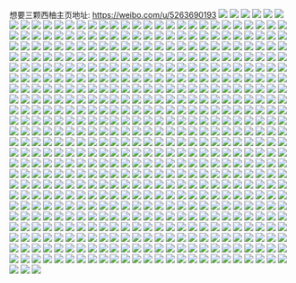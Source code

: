 想要三颗西柚主页地址: https://weibo.com/u/5263690193 
![](https://wx4.sinaimg.cn/mw2000/005KdUgVly1h8uh44shp3j30go0fbaby.jpg) 
![](https://wx4.sinaimg.cn/mw2000/005KdUgVly1h8ndmmn59wj32c0340x6p.jpg) 
![](https://wx4.sinaimg.cn/mw2000/005KdUgVly1h8ndmkke4tj32c0340x6q.jpg) 
![](https://wx4.sinaimg.cn/mw2000/005KdUgVly1h8ndmo0rfdj31sc2dskjl.jpg) 
![](https://wx4.sinaimg.cn/mw2000/005KdUgVly1h8gia3j7r6j32c02c0b29.jpg) 
![](https://wx4.sinaimg.cn/mw2000/005KdUgVly1h8gia2nsghj33402c01kz.jpg) 
![](https://wx4.sinaimg.cn/mw2000/005KdUgVly1h8gia4dwc5j32c0340u0x.jpg) 
![](https://wx4.sinaimg.cn/mw2000/005KdUgVly1h8gia54ua4j30pd0u8qcd.jpg) 
![](https://wx4.sinaimg.cn/mw2000/005KdUgVly1h8gia6ilscj33402c0hdt.jpg) 
![](https://wx4.sinaimg.cn/mw2000/005KdUgVly1h8gia6wkzrj31hc0u0ts9.jpg) 
![](https://wx4.sinaimg.cn/mw2000/005KdUgVly1h8gia7hrooj30vi0s0gsx.jpg) 
![](https://wx4.sinaimg.cn/mw2000/005KdUgVly1h8bx1ggl3aj30n01ds4qp.jpg) 
![](https://wx4.sinaimg.cn/mw2000/005KdUgVly1h8arifqundj32c02c0hdt.jpg) 
![](https://wx4.sinaimg.cn/mw2000/005KdUgVly1h8arigpp9qj33402c0npe.jpg) 
![](https://wx4.sinaimg.cn/mw2000/005KdUgVly1h8arihrr9hj33402c0hdu.jpg) 
![](https://wx4.sinaimg.cn/mw2000/005KdUgVly1h8arik3t5rj30u01hcn72.jpg) 
![](https://wx4.sinaimg.cn/mw2000/005KdUgVly1h8arim9f0oj30tr1gwaic.jpg) 
![](https://wx4.sinaimg.cn/mw2000/005KdUgVly1h8arinfrzuj32c0340b2a.jpg) 
![](https://wx4.sinaimg.cn/mw2000/005KdUgVly1h8arioh1z3j30zk0zknel.jpg) 
![](https://wx4.sinaimg.cn/mw2000/005KdUgVly1h8arif5iqrj30zk0k0akn.jpg) 
![](https://wx4.sinaimg.cn/mw2000/005KdUgVly1h8ariot0dgj30zk0k0dq7.jpg) 
![](https://wx4.sinaimg.cn/mw2000/005KdUgVly1h8armtjymfj308e0d4dh3.jpg) 
![](https://wx4.sinaimg.cn/mw2000/005KdUgVly1h8a4s5bgjcj33402c0u0y.jpg) 
![](https://wx4.sinaimg.cn/mw2000/005KdUgVly1h8a4s5xe9vj30s61e213e.jpg) 
![](https://wx4.sinaimg.cn/mw2000/005KdUgVly1h85nr27vawj33402c0e81.jpg) 
![](https://wx4.sinaimg.cn/mw2000/005KdUgVly1h7wvw6bev6j30hs0a9q3k.jpg) 
![](https://wx4.sinaimg.cn/mw2000/005KdUgVly1h7wcqahgjsj30u00khadh.jpg) 
![](https://wx4.sinaimg.cn/mw2000/005KdUgVly1h7uovmdatsj31400u0wlg.jpg) 
![](https://wx4.sinaimg.cn/mw2000/005KdUgVly1h7uovmnm7qj31400u0n5m.jpg) 
![](https://wx4.sinaimg.cn/mw2000/005KdUgVly1h7nfsibxowj30n00cw421.jpg) 
![](https://wx4.sinaimg.cn/mw2000/005KdUgVly1h7hit4vvtnj32c02c07wi.jpg) 
![](https://wx4.sinaimg.cn/mw2000/005KdUgVly1h7hhrph6s0j30n00qp0uy.jpg) 
![](https://wx4.sinaimg.cn/mw2000/005KdUgVly1h7hit38b5wj30zo1bk4lf.jpg) 
![](https://wx4.sinaimg.cn/mw2000/005KdUgVly1h7hit6muutj30k00zkn26.jpg) 
![](https://wx4.sinaimg.cn/mw2000/005KdUgVly1h7hit7a1ktj30k00zkdk8.jpg) 
![](https://wx4.sinaimg.cn/mw2000/005KdUgVly1h7hit8r7yvj32c02c0qv6.jpg) 
![](https://wx4.sinaimg.cn/mw2000/005KdUgVly1h7hita0zfuj32c02c0u0x.jpg) 
![](https://wx4.sinaimg.cn/mw2000/005KdUgVly1h7hitc1kqrj31r02c0qv5.jpg) 
![](https://wx4.sinaimg.cn/mw2000/005KdUgVly1h7hiti0yhhj327u2c0npe.jpg) 
![](https://wx4.sinaimg.cn/mw2000/005KdUgVly1h7hitjd4ndj32c02c0x6p.jpg) 
![](https://wx4.sinaimg.cn/mw2000/005KdUgVly1h7hitkddkdj30zo1bke4c.jpg) 
![](https://wx4.sinaimg.cn/mw2000/005KdUgVly1h7hitkx7cjj30k00zkaep.jpg) 
![](https://wx4.sinaimg.cn/mw2000/005KdUgVly1h7gp9ujzgkj30n01ds7wh.jpg) 
![](https://wx4.sinaimg.cn/mw2000/005KdUgVly1h7breid4f3j30n00mfq6f.jpg) 
![](https://wx4.sinaimg.cn/mw2000/005KdUgVly1h7alu6mok3j32c02c04qq.jpg) 
![](https://wx4.sinaimg.cn/mw2000/005KdUgVly1h7alu81131j32c02c0kjm.jpg) 
![](https://wx4.sinaimg.cn/mw2000/005KdUgVly1h7alu8mv0wj30sl1ev7dj.jpg) 
![](https://wx4.sinaimg.cn/mw2000/005KdUgVly1h797s5w7lmj30u00rgjwo.jpg) 
![](https://wx4.sinaimg.cn/mw2000/005KdUgVly1h78e0c0k0ej31sc2dsqv6.jpg) 
![](https://wx4.sinaimg.cn/mw2000/005KdUgVly1h78e0e750ej32c02c0b2b.jpg) 
![](https://wx4.sinaimg.cn/mw2000/005KdUgVly1h78e0gihsaj31sc2dsk8i.jpg) 
![](https://wx4.sinaimg.cn/mw2000/005KdUgVly1h78e08k0r4j32c02c07wj.jpg) 
![](https://wx4.sinaimg.cn/mw2000/005KdUgVly1h78e0h5pcbj32bv2bvb29.jpg) 
![](https://wx4.sinaimg.cn/mw2000/005KdUgVly1h78e0i8k6uj336c36cb2b.jpg) 
![](https://wx4.sinaimg.cn/mw2000/005KdUgVly1h78e0iunxjj30u01hcdil.jpg) 
![](https://wx4.sinaimg.cn/mw2000/005KdUgVly1h78e0joavbj32c0340npd.jpg) 
![](https://wx4.sinaimg.cn/mw2000/005KdUgVly1h78e0ko4w8j32c0340b29.jpg) 
![](https://wx4.sinaimg.cn/mw2000/005KdUgVly1h73jogwk0nj32c02c0x6p.jpg) 
![](https://wx4.sinaimg.cn/mw2000/005KdUgVly1h73jog9z4rj30u01hcgo4.jpg) 
![](https://wx4.sinaimg.cn/mw2000/005KdUgVly1h73johj6lyj32c02c0qb2.jpg) 
![](https://wx4.sinaimg.cn/mw2000/005KdUgVly1h73joi0t2bj31pz2c0e0d.jpg) 
![](https://wx4.sinaimg.cn/mw2000/005KdUgVly1h6xq8o8mrfj30u00u0q93.jpg) 
![](https://wx4.sinaimg.cn/mw2000/005KdUgVly1h6xq8pa5boj30u01403zg.jpg) 
![](https://wx4.sinaimg.cn/mw2000/005KdUgVly1h6xq8pxbd0j31400u0jtc.jpg) 
![](https://wx4.sinaimg.cn/mw2000/005KdUgVly1h6xq8oy5ftj30u01hcgtp.jpg) 
![](https://wx4.sinaimg.cn/mw2000/005KdUgVly1h6qovgsq15j30u0140jwd.jpg) 
![](https://wx4.sinaimg.cn/mw2000/005KdUgVly1h6qovhfb7oj31400u0n1y.jpg) 
![](https://wx4.sinaimg.cn/mw2000/005KdUgVly1h6qovhqnj9j30u00u0tde.jpg) 
![](https://wx4.sinaimg.cn/mw2000/005KdUgVly1h6gcjkwvcxj30u0140t9r.jpg) 
![](https://wx4.sinaimg.cn/mw2000/005KdUgVly1h6fp5m3whvj31400u0tdo.jpg) 
![](https://wx4.sinaimg.cn/mw2000/005KdUgVly1h6fp5lp2h6j31400u0gyu.jpg) 
![](https://wx4.sinaimg.cn/mw2000/005KdUgVly1h6fp5mvlq5j31hc0u04bt.jpg) 
![](https://wx4.sinaimg.cn/mw2000/005KdUgVly1h6fp5n7srpj31hc0u0ah2.jpg) 
![](https://wx4.sinaimg.cn/mw2000/005KdUgVly1h6fp5nq3xoj30u0140goo.jpg) 
![](https://wx4.sinaimg.cn/mw2000/005KdUgVly1h6e931zezcj30n01dse7z.jpg) 
![](https://wx4.sinaimg.cn/mw2000/005KdUgVly1h68u4fwa88j31sc1sc44a.jpg) 
![](https://wx4.sinaimg.cn/mw2000/005KdUgVly1h68u4hjxa1j31sc2dsk0b.jpg) 
![](https://wx4.sinaimg.cn/mw2000/005KdUgVly1h68u4djli2j31sc2ds4qq.jpg) 
![](https://wx4.sinaimg.cn/mw2000/005KdUgVly1h68u4idfljj32c03407wi.jpg) 
![](https://wx4.sinaimg.cn/mw2000/005KdUgVly1h646rjiyk4j32c02c0x6p.jpg) 
![](https://wx4.sinaimg.cn/mw2000/005KdUgVly1h62z6dmejyj31dc11011a.jpg) 
![](https://wx4.sinaimg.cn/mw2000/005KdUgVly1h62z6d2x9hj32c03404qq.jpg) 
![](https://wx4.sinaimg.cn/mw2000/005KdUgVly1h60krf2ocij30u01hc76w.jpg) 
![](https://wx4.sinaimg.cn/mw2000/005KdUgVly1h60krglsu4j30n01dsnit.jpg) 
![](https://wx4.sinaimg.cn/mw2000/005KdUgVly1h5zgvqrx45j32c0340x6r.jpg) 
![](https://wx4.sinaimg.cn/mw2000/005KdUgVly1h5y1hjooqkj30u00u00w3.jpg) 
![](https://wx4.sinaimg.cn/mw2000/005KdUgVly1h5wrxjep0qj30n018otkf.jpg) 
![](https://wx4.sinaimg.cn/mw2000/005KdUgVly1h5vkfjevxzj30n01dsh4q.jpg) 
![](https://wx4.sinaimg.cn/mw2000/005KdUgVly1h5thncmfzej30n01dswkj.jpg) 
![](https://wx4.sinaimg.cn/mw2000/005KdUgVly1h5thnenyk2j30n01dswks.jpg) 
![](https://wx4.sinaimg.cn/mw2000/005KdUgVly1h5oimko7t2j30u01uo44n.jpg) 
![](https://wx4.sinaimg.cn/mw2000/005KdUgVly1h5nm7i5xsyj30u01d8427.jpg) 
![](https://wx4.sinaimg.cn/mw2000/005KdUgVly1h5iymybpp3j30n00z5qb7.jpg) 
![](https://wx4.sinaimg.cn/mw2000/005KdUgVly1h5iylwf2p8j30n01ds126.jpg) 
![](https://wx4.sinaimg.cn/mw2000/005KdUgVly1h5gnes670cj30u00u044f.jpg) 
![](https://wx4.sinaimg.cn/mw2000/005KdUgVly1h5gnerfi4cj30u00u00xo.jpg) 
![](https://wx4.sinaimg.cn/mw2000/005KdUgVly1h5gnesh2bij30u014a7bh.jpg) 
![](https://wx4.sinaimg.cn/mw2000/005KdUgVly1h5gnesrombj30u0140aj1.jpg) 
![](https://wx4.sinaimg.cn/mw2000/005KdUgVly1h5gnet5lcdj30u00zg122.jpg) 
![](https://wx4.sinaimg.cn/mw2000/005KdUgVly1h5ft4q7rx7j30u00u0dja.jpg) 
![](https://wx4.sinaimg.cn/mw2000/005KdUgVly1h5ft4przetj30u0140tg7.jpg) 
![](https://wx4.sinaimg.cn/mw2000/005KdUgVly1h5er8o98dbj30n01dsat4.jpg) 
![](https://wx4.sinaimg.cn/mw2000/005KdUgVly1h57tdvngy3j30u0140wpg.jpg) 
![](https://wx4.sinaimg.cn/mw2000/005KdUgVly1h57tdy3un7j30u0140k2w.jpg) 
![](https://wx4.sinaimg.cn/mw2000/005KdUgVly1h4zq9gwg3rj30n00ixgoc.jpg) 
![](https://wx4.sinaimg.cn/mw2000/005KdUgVly1h4ro37byskj31sc2ds4qq.jpg) 
![](https://wx4.sinaimg.cn/mw2000/005KdUgVly1h4ro40u2j6j31sc2ds1ky.jpg) 
![](https://wx4.sinaimg.cn/mw2000/005KdUgVly1h3x1s3m5iyj32c02c0u0x.jpg) 
![](https://wx4.sinaimg.cn/mw2000/005KdUgVly1h3ki0g92gxj31sc2dsu0x.jpg) 
![](https://wx4.sinaimg.cn/mw2000/005KdUgVly1h3ki0hb9qnj32c02c0hd0.jpg) 
![](https://wx4.sinaimg.cn/mw2000/005KdUgVly1h3ki0izpw5j32c0340x6p.jpg) 
![](https://wx4.sinaimg.cn/mw2000/005KdUgVly1h3ki0l8wu2j33402c01kz.jpg) 
![](https://wx4.sinaimg.cn/mw2000/005KdUgVly1h3b41hswgvj31400u0gpv.jpg) 
![](https://wx4.sinaimg.cn/mw2000/005KdUgVly1h3b41i8yjvj31400u0q8r.jpg) 
![](https://wx4.sinaimg.cn/mw2000/005KdUgVly1h3b41irg2jj31400u0gs3.jpg) 
![](https://wx4.sinaimg.cn/mw2000/005KdUgVly1h36yrvu8x0j33402c0e85.jpg) 
![](https://wx4.sinaimg.cn/mw2000/005KdUgVly1h36ys0qqjoj32c0340qv7.jpg) 
![](https://wx4.sinaimg.cn/mw2000/005KdUgVly1h36yrr9h4nj33402c0hdx.jpg) 
![](https://wx4.sinaimg.cn/mw2000/005KdUgVly1h36ys4ddz2j33402c0b2d.jpg) 
![](https://wx4.sinaimg.cn/mw2000/005KdUgVly1h36ys708p4j31sc2dsqv5.jpg) 
![](https://wx4.sinaimg.cn/mw2000/005KdUgVly1h36ys96w4dj33402c04qr.jpg) 
![](https://wx4.sinaimg.cn/mw2000/005KdUgVly1h36yscn9lkj32c0340u10.jpg) 
![](https://wx4.sinaimg.cn/mw2000/005KdUgVly1h36ysdyy6cj31ci2oinml.jpg) 
![](https://wx4.sinaimg.cn/mw2000/005KdUgVly1h36yshezcvj33402c0qv8.jpg) 
![](https://wx4.sinaimg.cn/mw2000/005KdUgVly1h36ysis5g5j33402c0hdt.jpg) 
![](https://wx4.sinaimg.cn/mw2000/005KdUgVly1h36ysjfbnxj318w0u07au.jpg) 
![](https://wx4.sinaimg.cn/mw2000/005KdUgVly1h2yiow929lj31sc2dshdu.jpg) 
![](https://wx4.sinaimg.cn/mw2000/005KdUgVly1h2yiovbh76j3291291kjn.jpg) 
![](https://wx4.sinaimg.cn/mw2000/005KdUgVly1h2yioxpy5rj32c02c1hdv.jpg) 
![](https://wx4.sinaimg.cn/mw2000/005KdUgVly1h2yioze9l6j32c02al1l0.jpg) 
![](https://wx4.sinaimg.cn/mw2000/005KdUgVly1h2yip0g4jkj32c02c0b2b.jpg) 
![](https://wx4.sinaimg.cn/mw2000/005KdUgVly1h2yip1mv3xj32c02c0b2b.jpg) 
![](https://wx4.sinaimg.cn/mw2000/005KdUgVly1h2yip2mu6gj33402c04qr.jpg) 
![](https://wx4.sinaimg.cn/mw2000/005KdUgVly1h2yip3ad08j31sc2dsnpd.jpg) 
![](https://wx4.sinaimg.cn/mw2000/005KdUgVly1h2yip49ewxj33402c0hdu.jpg) 
![](https://wx4.sinaimg.cn/mw2000/005KdUgVly1h2lfshrdy3j30dw0dwmx7.jpg) 
![](https://wx4.sinaimg.cn/mw2000/005KdUgVly1h2dh24bhq5j30n01ds1g5.jpg) 
![](https://wx4.sinaimg.cn/mw2000/005KdUgVly1h2cdos6wcgj30u00u0wi0.jpg) 
![](https://wx4.sinaimg.cn/mw2000/005KdUgVly1h2443t709aj31sc2dsb2a.jpg) 
![](https://wx4.sinaimg.cn/mw2000/005KdUgVly1h244255sngj32c02c0npe.jpg) 
![](https://wx4.sinaimg.cn/mw2000/005KdUgVly1h24423fqouj32c02c04qq.jpg) 
![](https://wx4.sinaimg.cn/mw2000/005KdUgVly1h24428786gj32c02c0kjl.jpg) 
![](https://wx4.sinaimg.cn/mw2000/005KdUgVly1h18fauhtlgj31hc0u018b.jpg) 
![](https://wx4.sinaimg.cn/mw2000/005KdUgVly1h11hvz3u6mj34mo334qv9.jpg) 
![](https://wx4.sinaimg.cn/mw2000/005KdUgVly1h11hw11n3dj345c2rkkjn.jpg) 
![](https://wx4.sinaimg.cn/mw2000/005KdUgVly1h11hw3hkqkj34mo3344qt.jpg) 
![](https://wx4.sinaimg.cn/mw2000/005KdUgVly1h11hw4ayvzj334022o4qq.jpg) 
![](https://wx4.sinaimg.cn/mw2000/005KdUgVly1h11hw5quxoj34mo3341l0.jpg) 
![](https://wx4.sinaimg.cn/mw2000/005KdUgVly1h11i7hfc4fj334022nqv5.jpg) 
![](https://wx4.sinaimg.cn/mw2000/005KdUgVly1h0ywzfku64j30sg09cabr.jpg) 
![](https://wx4.sinaimg.cn/mw2000/005KdUgVly1h0sc3uxl1cj31sc1scu0x.jpg) 
![](https://wx4.sinaimg.cn/mw2000/005KdUgVly1h0sc3w760vj31sc2ds1kz.jpg) 
![](https://wx4.sinaimg.cn/mw2000/005KdUgVly1h0sc3ybtcrj30u01hch0r.jpg) 
![](https://wx4.sinaimg.cn/mw2000/005KdUgVly1h0sc3zehlfj30u01hc7ef.jpg) 
![](https://wx4.sinaimg.cn/mw2000/005KdUgVly1gzj6idbfjqj32c0340qv5.jpg) 
![](https://wx4.sinaimg.cn/mw2000/005KdUgVly1gzj6ibceesj32c03407wh.jpg) 
![](https://wx4.sinaimg.cn/mw2000/005KdUgVly1gzj6idxgm0j30lc0sgaht.jpg) 
![](https://wx4.sinaimg.cn/mw2000/005KdUgVly1gzj6ie3j5rj30sg0s3jxi.jpg) 
![](https://wx4.sinaimg.cn/mw2000/005KdUgVly1gzj6iep2uwj32c02c04qq.jpg) 
![](https://wx4.sinaimg.cn/mw2000/005KdUgVly1gzj6iffqpdj32c02c0b2a.jpg) 
![](https://wx4.sinaimg.cn/mw2000/005KdUgVly1gzj6ig3y9wj32c02c0x6p.jpg) 
![](https://wx4.sinaimg.cn/mw2000/005KdUgVly1gzj6ihfcr3j32c02c0kjm.jpg) 
![](https://wx4.sinaimg.cn/mw2000/005KdUgVly1gzj6ihvazrj30lc0sgqa5.jpg) 
![](https://wx4.sinaimg.cn/mw2000/005KdUgVly1gyisd4wjc9j33402c0npe.jpg) 
![](https://wx4.sinaimg.cn/mw2000/005KdUgVly1gy6e7uqs00j33402c0npf.jpg) 
![](https://wx4.sinaimg.cn/mw2000/005KdUgVly1gy6e7wiq1oj33402c0qv7.jpg) 
![](https://wx4.sinaimg.cn/mw2000/005KdUgVly1gy6e7ryvt2j33402c0qv7.jpg) 
![](https://wx4.sinaimg.cn/mw2000/005KdUgVly1gy4yfja6u8j32c0340b2b.jpg) 
![](https://wx4.sinaimg.cn/mw2000/005KdUgVly1gt9nr6axa6j31sc2dsqv5.jpg) 
![](https://wx4.sinaimg.cn/mw2000/005KdUgVly1gt9nr9cjqgj33402c0u0y.jpg) 
![](https://wx4.sinaimg.cn/mw2000/005KdUgVly1grnt63rrloj30u014013c.jpg) 
![](https://wx4.sinaimg.cn/mw2000/005KdUgVly1grnt64rwm5j30u0140tii.jpg) 
![](https://wx4.sinaimg.cn/mw2000/005KdUgVly1grnt65lk2vj30u0140dpk.jpg) 
![](https://wx4.sinaimg.cn/mw2000/005KdUgVly1grnt66hf29j30u014048r.jpg) 
![](https://wx4.sinaimg.cn/mw2000/005KdUgVly1grnt67cpedj30u0140k0p.jpg) 
![](https://wx4.sinaimg.cn/mw2000/005KdUgVly1grnt695zhdj30u0140ako.jpg) 
![](https://wx4.sinaimg.cn/mw2000/005KdUgVly1grnt6a3p1fj31400u0qdh.jpg) 
![](https://wx4.sinaimg.cn/mw2000/005KdUgVly1grnt6aysptj30u0140dpj.jpg) 
![](https://wx4.sinaimg.cn/mw2000/005KdUgVly1grnt6bts42j31400u047y.jpg) 
![](https://wx4.sinaimg.cn/mw2000/005KdUgVly1grjwsabqfwj30u00u079b.jpg) 
![](https://wx4.sinaimg.cn/mw2000/005KdUgVly1grjwsar2cuj30u00u0jwn.jpg) 
![](https://wx4.sinaimg.cn/mw2000/005KdUgVly1gqrjhberqzj30u0140dn9.jpg) 
![](https://wx4.sinaimg.cn/mw2000/005KdUgVly1gqrjhb32lnj30u0140thn.jpg) 
![](https://wx4.sinaimg.cn/mw2000/005KdUgVly1gqrjhc0n5kj30u01404bn.jpg) 
![](https://wx4.sinaimg.cn/mw2000/005KdUgVly1gqrjhcfiwsj30u00w5tm0.jpg) 
![](https://wx4.sinaimg.cn/mw2000/005KdUgVly1gqrjhcued0j31400u0444.jpg) 
![](https://wx4.sinaimg.cn/mw2000/005KdUgVly1gqrjhd79wkj31400u0wiy.jpg) 
![](https://wx4.sinaimg.cn/mw2000/005KdUgVly1gqibdkn5pvj30u014qwjk.jpg) 
![](https://wx4.sinaimg.cn/mw2000/005KdUgVly1gq7oq84wmej30jg0gv0u2.jpg) 
![](https://wx4.sinaimg.cn/mw2000/005KdUgVly1gp3gmngymaj31400u0drf.jpg) 
![](https://wx4.sinaimg.cn/mw2000/005KdUgVly1gnxrbm1h3ij30u00z5k24.jpg) 
![](https://wx4.sinaimg.cn/mw2000/005KdUgVly1gnxrbl8ullj30u0140n8q.jpg) 
![](https://wx4.sinaimg.cn/mw2000/005KdUgVly1gnxrbmsr3pj31400u0tlx.jpg) 
![](https://wx4.sinaimg.cn/mw2000/005KdUgVly1gnxrbw6gzaj30w50k84qp.jpg) 
![](https://wx4.sinaimg.cn/mw2000/005KdUgVly1gngfavl57mj30n01ds0z8.jpg) 
![](https://wx4.sinaimg.cn/mw2000/005KdUgVly1gmoso5wv9uj32c0340u0x.jpg) 
![](https://wx4.sinaimg.cn/mw2000/005KdUgVly1gmoso1vk41j33402c0u0x.jpg) 
![](https://wx4.sinaimg.cn/mw2000/005KdUgVly1gmoso8wyqvj33402c0u0x.jpg) 
![](https://wx4.sinaimg.cn/mw2000/005KdUgVly1gmosob2otqj33402c0kjl.jpg) 
![](https://wx4.sinaimg.cn/mw2000/005KdUgVly1gmac3j8hkzj30n007dt96.jpg) 
![](https://wx4.sinaimg.cn/mw2000/005KdUgVly1gm1mqr2q8gj31400u0do9.jpg) 
![](https://wx4.sinaimg.cn/mw2000/005KdUgVly1gm1mqsbxvuj31400u0wml.jpg) 
![](https://wx4.sinaimg.cn/mw2000/005KdUgVly1gm1mqtj2xzj30u0140qb8.jpg) 
![](https://wx4.sinaimg.cn/mw2000/005KdUgVly1gm1mquqdi1j30u012xn70.jpg) 
![](https://wx4.sinaimg.cn/mw2000/005KdUgVly1gm1mqvrh6ej30u014049i.jpg) 
![](https://wx4.sinaimg.cn/mw2000/005KdUgVly1gm1mqxi6jxj30u0140wt8.jpg) 
![](https://wx4.sinaimg.cn/mw2000/005KdUgVly1gm1mqygozhj31400u0wmt.jpg) 
![](https://wx4.sinaimg.cn/mw2000/005KdUgVly1gm1mqzp9g3j31400u0jz2.jpg) 
![](https://wx4.sinaimg.cn/mw2000/005KdUgVly1gm1mr0jn8xj31400u0wlq.jpg) 
![](https://wx4.sinaimg.cn/mw2000/005KdUgVly1glz6dprlq1j31480mnte9.jpg) 
![](https://wx4.sinaimg.cn/mw2000/005KdUgVly1glvn1nsmjjj30u0140n2v.jpg) 
![](https://wx4.sinaimg.cn/mw2000/005KdUgVly1glvn1ocn83j31400u0wku.jpg) 
![](https://wx4.sinaimg.cn/mw2000/005KdUgVly1gltf9r2a7dj30u0140tit.jpg) 
![](https://wx4.sinaimg.cn/mw2000/005KdUgVly1gltf9sl7qsj30u0140n7s.jpg) 
![](https://wx4.sinaimg.cn/mw2000/005KdUgVly1gltf9tkhiyj30u00uiq92.jpg) 
![](https://wx4.sinaimg.cn/mw2000/005KdUgVly1gltf9w8xnhj30n01ds1gp.jpg) 
![](https://wx4.sinaimg.cn/mw2000/005KdUgVly1glm62mf7m4j30u014048i.jpg) 
![](https://wx4.sinaimg.cn/mw2000/005KdUgVly1glm62nplacj31400u0tib.jpg) 
![](https://wx4.sinaimg.cn/mw2000/005KdUgVly1glm62oop2mj30u00u045r.jpg) 
![](https://wx4.sinaimg.cn/mw2000/005KdUgVly1glm62lcyk6j30u00u07j7.jpg) 
![](https://wx4.sinaimg.cn/mw2000/005KdUgVly1glm62pxna2j313y0u0wpj.jpg) 
![](https://wx4.sinaimg.cn/mw2000/005KdUgVly1glm62sbq6nj31hc0u04g5.jpg) 
![](https://wx4.sinaimg.cn/mw2000/005KdUgVly1glm62t5nymj30u00u0q8o.jpg) 
![](https://wx4.sinaimg.cn/mw2000/005KdUgVly1glm62udpuvj30u00u0wsf.jpg) 
![](https://wx4.sinaimg.cn/mw2000/005KdUgVly1glm62v7wgjj30u014044x.jpg) 
![](https://wx4.sinaimg.cn/mw2000/005KdUgVly1gleyjy4jy7j30u0140wq9.jpg) 
![](https://wx4.sinaimg.cn/mw2000/005KdUgVly1gleyjyrnqdj30u013ygtt.jpg) 
![](https://wx4.sinaimg.cn/mw2000/005KdUgVly1gleyjzc96lj30u017hqdt.jpg) 
![](https://wx4.sinaimg.cn/mw2000/005KdUgVly1gleyjzt6tpj313y0u0jzy.jpg) 
![](https://wx4.sinaimg.cn/mw2000/005KdUgVly1gleyk0bptsj313y0u0n4o.jpg) 
![](https://wx4.sinaimg.cn/mw2000/005KdUgVly1gleyjvspktj31400u0gt1.jpg) 
![](https://wx4.sinaimg.cn/mw2000/005KdUgVly1gleyk17cjjj31hc0u0ncs.jpg) 
![](https://wx4.sinaimg.cn/mw2000/005KdUgVly1gleyk1qfbaj30u0140agj.jpg) 
![](https://wx4.sinaimg.cn/mw2000/005KdUgVly1gleyk2biorj31400u0dqz.jpg) 
![](https://wx4.sinaimg.cn/mw2000/005KdUgVly1gkzd8c6k6sj31400u0dm2.jpg) 
![](https://wx4.sinaimg.cn/mw2000/005KdUgVly1gkzdahjcjxj31400u07gt.jpg) 
![](https://wx4.sinaimg.cn/mw2000/005KdUgVly1gkzd8e88o4j31400u0qff.jpg) 
![](https://wx4.sinaimg.cn/mw2000/005KdUgVly1gkzd8gnmyfj31400u0qdb.jpg) 
![](https://wx4.sinaimg.cn/mw2000/005KdUgVly1gkzd8jkvfuj31400u0ak7.jpg) 
![](https://wx4.sinaimg.cn/mw2000/005KdUgVly1gkzd8ofp73j31hc0u0h3j.jpg) 
![](https://wx4.sinaimg.cn/mw2000/005KdUgVly1gkzd8qxnhsj31400u0grz.jpg) 
![](https://wx4.sinaimg.cn/mw2000/005KdUgVly1gkzd8w78mrj31hc0u0h6z.jpg) 
![](https://wx4.sinaimg.cn/mw2000/005KdUgVly1gkzd8x8v6sj31400u0133.jpg) 
![](https://wx4.sinaimg.cn/mw2000/005KdUgVly1gks5ond2l9j30ew0aat9a.jpg) 
![](https://wx4.sinaimg.cn/mw2000/005KdUgVly1gks5oodw71j31400u0q9m.jpg) 
![](https://wx4.sinaimg.cn/mw2000/005KdUgVly1gks5opcm9aj31400u0agu.jpg) 
![](https://wx4.sinaimg.cn/mw2000/005KdUgVly1gks5oqvoqqj31400u07cf.jpg) 
![](https://wx4.sinaimg.cn/mw2000/005KdUgVly1gks5osb0kvj31400u00zo.jpg) 
![](https://wx4.sinaimg.cn/mw2000/005KdUgVly1gks5otyb1yj30u00u0jvj.jpg) 
![](https://wx4.sinaimg.cn/mw2000/005KdUgVly1gks5ovbx2mj30u00u0jz5.jpg) 
![](https://wx4.sinaimg.cn/mw2000/005KdUgVly1gks5owp832j30u00u0jyh.jpg) 
![](https://wx4.sinaimg.cn/mw2000/005KdUgVly1gks5pij94oj30u00u0tf6.jpg) 
![](https://wx4.sinaimg.cn/mw2000/005KdUgVly1gjz2dhkca8j30ku112e82.jpg) 
![](https://wx4.sinaimg.cn/mw2000/005KdUgVly1gjycp7wou4j30u013y7c2.jpg) 
![](https://wx4.sinaimg.cn/mw2000/005KdUgVly1gjw26xox1gj30u013yagk.jpg) 
![](https://wx4.sinaimg.cn/mw2000/005KdUgVly1gjw271w4dxj30u00u0q7n.jpg) 
![](https://wx4.sinaimg.cn/mw2000/005KdUgVly1gjtswb5oykj30u013fawu.jpg) 
![](https://wx4.sinaimg.cn/mw2000/005KdUgVly1gjtswd76srj31400u0wur.jpg) 
![](https://wx4.sinaimg.cn/mw2000/005KdUgVly1gjtswei1flj30u00u0jym.jpg) 
![](https://wx4.sinaimg.cn/mw2000/005KdUgVly1gjtswg1a7cj31400u0qdh.jpg) 
![](https://wx4.sinaimg.cn/mw2000/005KdUgVly1gjtswgtnryj31400u0dn5.jpg) 
![](https://wx4.sinaimg.cn/mw2000/005KdUgVly1gjtsw9bmtgj30u0140dny.jpg) 
![](https://wx4.sinaimg.cn/mw2000/005KdUgVly1gj2r901p43j31400u0grn.jpg) 
![](https://wx4.sinaimg.cn/mw2000/005KdUgVly1giyhq4faovj31400u0anh.jpg) 
![](https://wx4.sinaimg.cn/mw2000/005KdUgVly1giyhq3nbz6j31400u0wu6.jpg) 
![](https://wx4.sinaimg.cn/mw2000/005KdUgVly1giwrvj6z13j31400u0wq5.jpg) 
![](https://wx4.sinaimg.cn/mw2000/005KdUgVly1giwrvi4ju3j30u014079p.jpg) 
![](https://wx4.sinaimg.cn/mw2000/005KdUgVly1ggu4wows9nj30an0aot9e.jpg) 
![](https://wx4.sinaimg.cn/mw2000/005KdUgVly1ggokkffustj32yo1o0npd.jpg) 
![](https://wx4.sinaimg.cn/mw2000/005KdUgVly1ggokkpi1a7j32yo1o04qq.jpg) 
![](https://wx4.sinaimg.cn/mw2000/005KdUgVly1ggokkqdtzgj30u0140nez.jpg) 
![](https://wx4.sinaimg.cn/mw2000/005KdUgVly1ggokk31klbj32c02c04g6.jpg) 
![](https://wx4.sinaimg.cn/mw2000/005KdUgVly1ggokkshuxfj32c02c0x6q.jpg) 
![](https://wx4.sinaimg.cn/mw2000/005KdUgVly1ggokkt523sj31fe0sxn5i.jpg) 
![](https://wx4.sinaimg.cn/mw2000/005KdUgVly1ggan2ldtgpj30u00u07by.jpg) 
![](https://wx4.sinaimg.cn/mw2000/005KdUgVly1ggan2kuc53j30u00u0453.jpg) 
![](https://wx4.sinaimg.cn/mw2000/005KdUgVly1ggan2m7dbvj30u00u0q9j.jpg) 
![](https://wx4.sinaimg.cn/mw2000/005KdUgVly1ggan2mkyxyj30dw0dw3zk.jpg) 
![](https://wx4.sinaimg.cn/mw2000/005KdUgVly1gfqhmhhnllj32c02c0gsq.jpg) 
![](https://wx4.sinaimg.cn/mw2000/005KdUgVly1gfkpk9kafpj31400u0k2l.jpg) 
![](https://wx4.sinaimg.cn/mw2000/005KdUgVly1gfkpkayrg5j30u00u010b.jpg) 
![](https://wx4.sinaimg.cn/mw2000/005KdUgVly1gfkpkcl623j30u01hcthk.jpg) 
![](https://wx4.sinaimg.cn/mw2000/005KdUgVly1gfimcv9xuhj32c02cc4qq.jpg) 
![](https://wx4.sinaimg.cn/mw2000/005KdUgVly1gfimcg7sjwj32c02c0kjm.jpg) 
![](https://wx4.sinaimg.cn/mw2000/005KdUgVly1gfimciu3l8j32c02c0hdu.jpg) 
![](https://wx4.sinaimg.cn/mw2000/005KdUgVly1gfimcmt31mj32c02c0hdu.jpg) 
![](https://wx4.sinaimg.cn/mw2000/005KdUgVly1gfimcq9xhnj32c02c0b2a.jpg) 
![](https://wx4.sinaimg.cn/mw2000/005KdUgVly1gfimctgjitj32c02c0u0x.jpg) 
![](https://wx4.sinaimg.cn/mw2000/005KdUgVly1gfdmbdx9h9j33402c0qv5.jpg) 
![](https://wx4.sinaimg.cn/mw2000/005KdUgVly1gfdmbch9a9j30go0go40u.jpg) 
![](https://wx4.sinaimg.cn/mw2000/005KdUgVly1gf4puywdzej32c02c0e81.jpg) 
![](https://wx4.sinaimg.cn/mw2000/005KdUgVly1gf4pv0e257j32c02c0qrs.jpg) 
![](https://wx4.sinaimg.cn/mw2000/005KdUgVly1gf4pv1ll3sj327u1o07wh.jpg) 
![](https://wx4.sinaimg.cn/mw2000/005KdUgVly1gf4puxsb3oj327u1o0nhi.jpg) 
![](https://wx4.sinaimg.cn/mw2000/005KdUgVly1gevau9ta2fj33402c0nd5.jpg) 
![](https://wx4.sinaimg.cn/mw2000/005KdUgVly1gevaub047gj31400u0gvf.jpg) 
![](https://wx4.sinaimg.cn/mw2000/005KdUgVly1gevaubn53sj32c02c04cq.jpg) 
![](https://wx4.sinaimg.cn/mw2000/005KdUgVly1gehcnc0thcj30u0140aix.jpg) 
![](https://wx4.sinaimg.cn/mw2000/005KdUgVly1ge581ih989j32c02c01i1.jpg) 
![](https://wx4.sinaimg.cn/mw2000/005KdUgVly1ge581k26fjj33402c01ky.jpg) 
![](https://wx4.sinaimg.cn/mw2000/005KdUgVly1ge581nexcij31uk2lc4qq.jpg) 
![](https://wx4.sinaimg.cn/mw2000/005KdUgVly1ge581pbxs2j32c02c0as9.jpg) 
![](https://wx4.sinaimg.cn/mw2000/005KdUgVly1ge581ghggej32c02c0e81.jpg) 
![](https://wx4.sinaimg.cn/mw2000/005KdUgVly1ge581r6db7j32c02c0nmn.jpg) 
![](https://wx4.sinaimg.cn/mw2000/005KdUgVly1ge08mpus8kj33402c0npd.jpg) 
![](https://wx4.sinaimg.cn/mw2000/005KdUgVly1gdpm8gyo34j32c02c07wh.jpg) 
![](https://wx4.sinaimg.cn/mw2000/005KdUgVly1gdpm8en62jj32c02c0b29.jpg) 
![](https://wx4.sinaimg.cn/mw2000/005KdUgVly1gdpm8j6ul9j32c02c04mr.jpg) 
![](https://wx4.sinaimg.cn/mw2000/005KdUgVly1gdpm8kxwhrj32c02c0has.jpg) 
![](https://wx4.sinaimg.cn/mw2000/005KdUgVly1gdpm8m4z8mj33402c0drg.jpg) 
![](https://wx4.sinaimg.cn/mw2000/005KdUgVly1gdpm8n7gu1j32c02c0n8i.jpg) 
![](https://wx4.sinaimg.cn/mw2000/005KdUgVly1gdpm8oywq9j32c02c07wh.jpg) 
![](https://wx4.sinaimg.cn/mw2000/005KdUgVly1gdpm8risqgj32c02c0e81.jpg) 
![](https://wx4.sinaimg.cn/mw2000/005KdUgVly1gdpm8t281hj32c02c0qsl.jpg) 
![](https://wx4.sinaimg.cn/mw2000/005KdUgVly1gdl8ihv7qsj30ku11276z.jpg) 
![](https://wx4.sinaimg.cn/mw2000/005KdUgVly1gd8k2d3jvmj32c0278hdt.jpg) 
![](https://wx4.sinaimg.cn/mw2000/005KdUgVly1gd8k2dxz8dj32cc2c0qv5.jpg) 
![](https://wx4.sinaimg.cn/mw2000/005KdUgVly1gd8k2f1y21j32c02c01kx.jpg) 
![](https://wx4.sinaimg.cn/mw2000/005KdUgVly1gd8k2gilolj32c02c0tqv.jpg) 
![](https://wx4.sinaimg.cn/mw2000/005KdUgVly1gd8k2ir0axj32c02c0nhu.jpg) 
![](https://wx4.sinaimg.cn/mw2000/005KdUgVly1gd8k2bvlh5j32c02c0e1f.jpg) 
![](https://wx4.sinaimg.cn/mw2000/005KdUgVly1gd46zp7tfmj31400u0q8i.jpg) 
![](https://wx4.sinaimg.cn/mw2000/005KdUgVly1gd46zq4cj1j31400u07aw.jpg) 
![](https://wx4.sinaimg.cn/mw2000/005KdUgVly1gd46zr8f62j31400u0gqy.jpg) 
![](https://wx4.sinaimg.cn/mw2000/005KdUgVly1gcziqk0mqvj31jk22hkjm.jpg) 
![](https://wx4.sinaimg.cn/mw2000/005KdUgVly1gcvjtdcj16j31o01o07wh.jpg) 
![](https://wx4.sinaimg.cn/mw2000/005KdUgVly1gcvjtct95lj3054054glr.jpg) 
![](https://wx4.sinaimg.cn/mw2000/005KdUgVly1gcqu46a800j31o01o04n2.jpg) 
![](https://wx4.sinaimg.cn/mw2000/005KdUgVly1gci2r8k0azj31o01o0hbh.jpg) 
![](https://wx4.sinaimg.cn/mw2000/005KdUgVly1gci2r8x8xij31o01o0ki1.jpg) 
![](https://wx4.sinaimg.cn/mw2000/005KdUgVly1gci2r9hvxbj31o01o04qp.jpg) 
![](https://wx4.sinaimg.cn/mw2000/005KdUgVly1gci2r81pzwj31o01o01dz.jpg) 
![](https://wx4.sinaimg.cn/mw2000/005KdUgVly1gcgz3rz1tbj31v31hob29.jpg) 
![](https://wx4.sinaimg.cn/mw2000/005KdUgVly1gcgz3r7uagj31sg1sgb1n.jpg) 
![](https://wx4.sinaimg.cn/mw2000/005KdUgVly1gcgz4785vlj32c0340x6p.jpg) 
![](https://wx4.sinaimg.cn/mw2000/005KdUgVly1gce7s0h2v3j30ku112111.jpg) 
![](https://wx4.sinaimg.cn/mw2000/005KdUgVly1gc7stfad6hj31o01o0qlv.jpg) 
![](https://wx4.sinaimg.cn/mw2000/005KdUgVly1gc7stl5p3ej31o01o01kx.jpg) 
![](https://wx4.sinaimg.cn/mw2000/005KdUgVly1gc7stp23hjj31o01o0kgw.jpg) 
![](https://wx4.sinaimg.cn/mw2000/005KdUgVly1gc7stsaeszj30rs15oany.jpg) 
![](https://wx4.sinaimg.cn/mw2000/005KdUgVly1gc5dg37dgjj32c02c0npd.jpg) 
![](https://wx4.sinaimg.cn/mw2000/005KdUgVly1gc5dg5x6nmj32c02c0hdv.jpg) 
![](https://wx4.sinaimg.cn/mw2000/005KdUgVly1gc5dg9cb98j32c02c01kz.jpg) 
![](https://wx4.sinaimg.cn/mw2000/005KdUgVly1gc5dg1xdv3j311i0u0n8c.jpg) 
![](https://wx4.sinaimg.cn/mw2000/005KdUgVly1gc5dgb8wotj32c02c0hdt.jpg) 
![](https://wx4.sinaimg.cn/mw2000/005KdUgVly1gc5dgcag7qj32c0340e81.jpg) 
![](https://wx4.sinaimg.cn/mw2000/005KdUgVly1gc5dgdtjtyj32c03401kx.jpg) 
![](https://wx4.sinaimg.cn/mw2000/005KdUgVly1gc5dges4rhj32c02c07q8.jpg) 
![](https://wx4.sinaimg.cn/mw2000/005KdUgVly1gc5dggb4vaj32c02c0dyi.jpg) 
![](https://wx4.sinaimg.cn/mw2000/005KdUgVly1gbpaytkzehj32c02c0u0y.jpg) 
![](https://wx4.sinaimg.cn/mw2000/005KdUgVly1gbpayxhbezj32c02c0hdu.jpg) 
![](https://wx4.sinaimg.cn/mw2000/005KdUgVly1gbpaymryt9j32c02c0h5r.jpg) 
![](https://wx4.sinaimg.cn/mw2000/005KdUgVly1gbpayyr430j32c02c0aq0.jpg) 
![](https://wx4.sinaimg.cn/mw2000/005KdUgVly1gbpaz3guvaj32c02c0npd.jpg) 
![](https://wx4.sinaimg.cn/mw2000/005KdUgVly1gbpaz4lsp2j31o01o01kx.jpg) 
![](https://wx4.sinaimg.cn/mw2000/005KdUgVly1gbpaz5vazbj31o01o01cp.jpg) 
![](https://wx4.sinaimg.cn/mw2000/005KdUgVly1gbpaz74zcfj31o01o0qnc.jpg) 
![](https://wx4.sinaimg.cn/mw2000/005KdUgVly1gbpaz88cm3j32c02c07ej.jpg) 
![](https://wx4.sinaimg.cn/mw2000/005KdUgVly1gblvrvfyh1j30u00u0jvo.jpg) 
![](https://wx4.sinaimg.cn/mw2000/005KdUgVly1gbif4t1vuhj311k0l5779.jpg) 
![](https://wx4.sinaimg.cn/mw2000/005KdUgVly1gbif4u4rzcj30ki0pj0up.jpg) 
![](https://wx4.sinaimg.cn/mw2000/005KdUgVly1gbif4urzzij30jo0o2wgn.jpg) 
![](https://wx4.sinaimg.cn/mw2000/005KdUgVly1gbif4sjjiyj30yo0jiaf9.jpg) 
![](https://wx4.sinaimg.cn/mw2000/005KdUgVly1gb815chrtwj30nr0ox47x.jpg) 
![](https://wx4.sinaimg.cn/mw2000/005KdUgVly1gb815562u7j32yo1o0kjl.jpg) 
![](https://wx4.sinaimg.cn/mw2000/005KdUgVly1gb8156i9c5j33402c0hbs.jpg) 
![](https://wx4.sinaimg.cn/mw2000/005KdUgVly1gb8159rno3j32c02c01kl.jpg) 
![](https://wx4.sinaimg.cn/mw2000/005KdUgVly1gb815be48nj327u1o07wh.jpg) 
![](https://wx4.sinaimg.cn/mw2000/005KdUgVly1gb815bzpywj31o01o0qi6.jpg) 
![](https://wx4.sinaimg.cn/mw2000/005KdUgVly1gb5lrtuyp5j30u00u0wlj.jpg) 
![](https://wx4.sinaimg.cn/mw2000/005KdUgVly1gb5lrumr24j30u00u0juq.jpg) 
![](https://wx4.sinaimg.cn/mw2000/005KdUgVly1gb5lrs9zb1j30u00u0dsk.jpg) 
![](https://wx4.sinaimg.cn/mw2000/005KdUgVly1gb51lqk8y0j31o01o01kx.jpg) 
![](https://wx4.sinaimg.cn/mw2000/005KdUgVly1gb51lr421qj31sg1sgwn4.jpg) 
![](https://wx4.sinaimg.cn/mw2000/005KdUgVly1gb1y4t9e77j31o01o0wuo.jpg) 
![](https://wx4.sinaimg.cn/mw2000/005KdUgVly1gb1y4tpkakj31o01o0h1b.jpg) 
![](https://wx4.sinaimg.cn/mw2000/005KdUgVly1gayqeaen2uj30iz0hgjut.jpg) 
![](https://wx4.sinaimg.cn/mw2000/005KdUgVly1gawaqbh944j31o01o07wh.jpg) 
![](https://wx4.sinaimg.cn/mw2000/005KdUgVly1gawaqcdjdxj325h1m6npd.jpg) 
![](https://wx4.sinaimg.cn/mw2000/005KdUgVly1gawaqa98mzj327u1o04qp.jpg) 
![](https://wx4.sinaimg.cn/mw2000/005KdUgVly1gawaqde12fj327u1o0kjl.jpg) 
![](https://wx4.sinaimg.cn/mw2000/005KdUgVly1gawaqen1qxj32yo1o0b2a.jpg) 
![](https://wx4.sinaimg.cn/mw2000/005KdUgVly1gawaqobis7j31o01o04qp.jpg) 
![](https://wx4.sinaimg.cn/mw2000/005KdUgVly1gawaqpo6vcj32c02c04qg.jpg) 
![](https://wx4.sinaimg.cn/mw2000/005KdUgVly1gawaqrszmmj32c02c0e81.jpg) 
![](https://wx4.sinaimg.cn/mw2000/005KdUgVly1gawaqt6f6jj316d0nuq9z.jpg) 
![](https://wx4.sinaimg.cn/mw2000/005KdUgVly1garsjqzwa6j31o01o04bt.jpg) 
![](https://wx4.sinaimg.cn/mw2000/005KdUgVly1gaqdb8k161j30u00u0n30.jpg) 
![](https://wx4.sinaimg.cn/mw2000/005KdUgVly1gaqdb8zqvoj30u00u0tgr.jpg) 
![](https://wx4.sinaimg.cn/mw2000/005KdUgVly1gaqdbatk1aj30u00u07dd.jpg) 
![](https://wx4.sinaimg.cn/mw2000/005KdUgVly1gaqdbckj4nj30u00u07c9.jpg) 
![](https://wx4.sinaimg.cn/mw2000/005KdUgVly1gaqdbh8mm0j30u00yswo0.jpg) 
![](https://wx4.sinaimg.cn/mw2000/005KdUgVly1gaqdbiz87mj30u00u0ajw.jpg) 
![](https://wx4.sinaimg.cn/mw2000/005KdUgVly1gaqdb85ro1j30u00u0tet.jpg) 
![](https://wx4.sinaimg.cn/mw2000/005KdUgVly1gaqdbfh2rij30u00u0gqs.jpg) 
![](https://wx4.sinaimg.cn/mw2000/005KdUgVly1gaqdbkb45hj30u00u013s.jpg) 
![](https://wx4.sinaimg.cn/mw2000/005KdUgVly1gaidbn2hwoj30k00qwam6.jpg) 
![](https://wx4.sinaimg.cn/mw2000/005KdUgVly1gaidbnn23pj30g40a4jv6.jpg) 
![](https://wx4.sinaimg.cn/mw2000/005KdUgVly1gaey517wm5j30im0ngdiv.jpg) 
![](https://wx4.sinaimg.cn/mw2000/005KdUgVly1gabgrz2kf3j30u00u07co.jpg) 
![](https://wx4.sinaimg.cn/mw2000/005KdUgVly1gabgs0dct0j30u00u0dmg.jpg) 
![](https://wx4.sinaimg.cn/mw2000/005KdUgVly1ga8683jomnj30u00u0gue.jpg) 
![](https://wx4.sinaimg.cn/mw2000/005KdUgVly1ga86845tj5j30u00u0adm.jpg) 
![](https://wx4.sinaimg.cn/mw2000/005KdUgVly1ga86850kq3j30u00u011d.jpg) 
![](https://wx4.sinaimg.cn/mw2000/005KdUgVly1ga868277dij30u00u0jzn.jpg) 
![](https://wx4.sinaimg.cn/mw2000/005KdUgVly1ga8685kyhzj30u00u078y.jpg) 
![](https://wx4.sinaimg.cn/mw2000/005KdUgVly1ga86860q1yj30jg0jgq5g.jpg) 
![](https://wx4.sinaimg.cn/mw2000/005KdUgVly1ga6lefuvzfj315a0n8wky.jpg) 
![](https://wx4.sinaimg.cn/mw2000/006IQ188ly1ga6l3efy5lj30ku112gu0.jpg) 
![](https://wx4.sinaimg.cn/mw2000/005KdUgVly1g9mtuvf4ylj31o01o0hdt.jpg) 
![](https://wx4.sinaimg.cn/mw2000/005KdUgVly1g9hjwpgc5tj30ku112tvs.jpg) 
![](https://wx4.sinaimg.cn/mw2000/005KdUgVly1g99guqba3bj30u00u0qar.jpg) 
![](https://wx4.sinaimg.cn/mw2000/005KdUgVly1g96ys6p1qpj30u00u0wje.jpg) 
![](https://wx4.sinaimg.cn/mw2000/005KdUgVly1g93mp2b4j8j30ku15o47a.jpg) 
![](https://wx4.sinaimg.cn/mw2000/005KdUgVly1g93mp2lrpnj30gw0gotbr.jpg) 
![](https://wx4.sinaimg.cn/mw2000/005KdUgVly1g93mp1h2s9j30u00u0aly.jpg) 
![](https://wx4.sinaimg.cn/mw2000/005KdUgVly1g93mp3ehkhj30u00u0aor.jpg) 
![](https://wx4.sinaimg.cn/mw2000/005KdUgVly1g8werb8ic4j313x0u0ajc.jpg) 
![](https://wx4.sinaimg.cn/mw2000/005KdUgVly1g8wer8jd0jj31he0u0k4t.jpg) 
![](https://wx4.sinaimg.cn/mw2000/005KdUgVly1g8werd1gaxj31400u0th2.jpg) 
![](https://wx4.sinaimg.cn/mw2000/005KdUgVly1g8werdqn3ij30gu0lkgo6.jpg) 
![](https://wx4.sinaimg.cn/mw2000/005KdUgVly1g8oghm1hu4j30u00u0dpv.jpg) 
![](https://wx4.sinaimg.cn/mw2000/005KdUgVly1g8oghna69ej30u00uw0ys.jpg) 
![](https://wx4.sinaimg.cn/mw2000/005KdUgVly1g8cylycj0oj30u00u0q9x.jpg) 
![](https://wx4.sinaimg.cn/mw2000/005KdUgVly1g57o1e1tfmj30kw0ve12y.jpg) 
![](https://wx4.sinaimg.cn/mw2000/005KdUgVly1g57o1jo1hcj32801o0kjl.jpg) 
![](https://wx4.sinaimg.cn/mw2000/005KdUgVly1g57o1baq4hj31o01o0nht.jpg) 
![](https://wx4.sinaimg.cn/mw2000/005KdUgVly1g57o1oi36tj31o01o0e81.jpg) 
![](https://wx4.sinaimg.cn/mw2000/005KdUgVly1g57o1r87dkj32c02c0n7r.jpg) 
![](https://wx4.sinaimg.cn/mw2000/005KdUgVly1g57o1xovk6j32c02c07i9.jpg) 
![](https://wx4.sinaimg.cn/mw2000/005KdUgVly1g2kj6zt4lgj30u013xjz3.jpg) 
![](https://wx4.sinaimg.cn/mw2000/005KdUgVly1g2kj71qttej30u00u0438.jpg) 
![](https://wx4.sinaimg.cn/mw2000/005KdUgVly1g2kj7enclpj30u00u0aec.jpg) 
![](https://wx4.sinaimg.cn/mw2000/005KdUgVly1g2kj7p32o1j313i0u0gso.jpg) 
![](https://wx4.sinaimg.cn/mw2000/005KdUgVly1g2kj7v0gq6j30u0143grr.jpg) 
![](https://wx4.sinaimg.cn/mw2000/005KdUgVly1g2kj76fzkzj30u00u0dly.jpg) 
![](https://wx4.sinaimg.cn/mw2000/005KdUgVly1g2aiiujhwxj30pg0hw40y.jpg) 
![](https://wx4.sinaimg.cn/mw2000/005KdUgVly1g2aiiv1n3rj312z0u0119.jpg) 
![](https://wx4.sinaimg.cn/mw2000/005KdUgVly1g1zwswdun8j31400u0dsi.jpg) 
![](https://wx4.sinaimg.cn/mw2000/005KdUgVly1g1zwsw08hcj30u00ug10t.jpg) 
![](https://wx4.sinaimg.cn/mw2000/005KdUgVly1g1xssrhh6cj30u00u0jwz.jpg) 
![](https://wx4.sinaimg.cn/mw2000/005KdUgVly1g1xssrw27wj30ku11240s.jpg) 
![](https://wx4.sinaimg.cn/mw2000/005KdUgVly1g1vhpwp6c9j30hs0a0jsy.jpg) 
![](https://wx4.sinaimg.cn/mw2000/005KdUgVly1g1ve6x3sdrj30hs0sejum.jpg) 
![](https://wx4.sinaimg.cn/mw2000/005KdUgVly1g1ve6xe0mpj30hr0s9gp5.jpg) 
![](https://wx4.sinaimg.cn/mw2000/005KdUgVly1g1ve6xqsvqj30hl0rzdj5.jpg) 
![](https://wx4.sinaimg.cn/mw2000/005KdUgVly1g1ve6yfr53j30hs0s3n0k.jpg) 
![](https://wx4.sinaimg.cn/mw2000/005KdUgVly1g1uzk1z459j31120kujyg.jpg) 
![](https://wx4.sinaimg.cn/mw2000/005KdUgVly1g1uzk15zsyj31120kujxz.jpg) 
![](https://wx4.sinaimg.cn/mw2000/005KdUgVly1g1txs03962j30hs0a0q51.jpg) 
![](https://wx4.sinaimg.cn/mw2000/005KdUgVly1g1t3f78yufj33402c0e81.jpg) 
![](https://wx4.sinaimg.cn/mw2000/005KdUgVly1g1rutupw9gj30u00u449b.jpg) 
![](https://wx4.sinaimg.cn/mw2000/005KdUgVly1g1rutvjfo9j30u00uogvx.jpg) 
![](https://wx4.sinaimg.cn/mw2000/005KdUgVly1g1rutwhcfbj30u00u07c6.jpg) 
![](https://wx4.sinaimg.cn/mw2000/005KdUgVly1g1rutx6ehcj30u00u0gt7.jpg) 
![](https://wx4.sinaimg.cn/mw2000/005KdUgVly1g1rutxwfsij30u00u0qau.jpg) 
![](https://wx4.sinaimg.cn/mw2000/005KdUgVly1g1rutz3kstj30u00u0qb0.jpg) 
![](https://wx4.sinaimg.cn/mw2000/005KdUgVly1g1rutzw0z5j30u00u0guj.jpg) 
![](https://wx4.sinaimg.cn/mw2000/005KdUgVly1g1ruu190mqj30u00utn4z.jpg) 
![](https://wx4.sinaimg.cn/mw2000/005KdUgVly1g1ruu33815j30u00u0h52.jpg) 
![](https://wx4.sinaimg.cn/mw2000/005KdUgVly1g1qnmuafzfj30u00ug7cj.jpg) 
![](https://wx4.sinaimg.cn/mw2000/005KdUgVly1g1qnmtstbuj30u00u0agb.jpg) 
![](https://wx4.sinaimg.cn/mw2000/005KdUgVly1g1qnmultrjj30u00u0gqo.jpg) 
![](https://wx4.sinaimg.cn/mw2000/005KdUgVly1g1qnmuv0cij30u00u0ted.jpg) 
![](https://wx4.sinaimg.cn/mw2000/005KdUgVly1g1pedzd8roj30u00u07ak.jpg) 
![](https://wx4.sinaimg.cn/mw2000/005KdUgVly1g1pedz2gl7j30u00uak06.jpg) 
![](https://wx4.sinaimg.cn/mw2000/005KdUgVly1g1pedzxpx4j30u00u0tee.jpg) 
![](https://wx4.sinaimg.cn/mw2000/005KdUgVly1g1mc1b8mz8j30u00u0jy7.jpg) 
![](https://wx4.sinaimg.cn/mw2000/005KdUgVly1g1mc1cdnl6j30u00u0wly.jpg) 
![](https://wx4.sinaimg.cn/mw2000/005KdUgVly1g1mc1d0tiej30u00u0wio.jpg) 
![](https://wx4.sinaimg.cn/mw2000/005KdUgVly1g1mc1ab78mj30u00u0q7z.jpg) 
![](https://wx4.sinaimg.cn/mw2000/005KdUgVly1g1kt47fugqj30u00u0aiw.jpg) 
![](https://wx4.sinaimg.cn/mw2000/005KdUgVly1g1kt4804boj30u00u0dr6.jpg) 
![](https://wx4.sinaimg.cn/mw2000/005KdUgVly1g1kt48m6e2j30u00u0qh1.jpg) 
![](https://wx4.sinaimg.cn/mw2000/005KdUgVly1g1kt4977doj30u0140wx9.jpg) 
![](https://wx4.sinaimg.cn/mw2000/005KdUgVly1g1jcbdd2abj30rs0rsn0s.jpg) 
![](https://wx4.sinaimg.cn/mw2000/005KdUgVly1g1in7eif4tj30u00u0123.jpg) 
![](https://wx4.sinaimg.cn/mw2000/005KdUgVly1g1g2vuk5b0j30u00ucqcj.jpg) 
![](https://wx4.sinaimg.cn/mw2000/005KdUgVly1g1g2vvervpj30u010jal6.jpg) 
![](https://wx4.sinaimg.cn/mw2000/005KdUgVly1g1fc6wt9imj30u00u00zn.jpg) 
![](https://wx4.sinaimg.cn/mw2000/005KdUgVly1g1fc6x5xx9j30u00u0q7p.jpg) 
![](https://wx4.sinaimg.cn/mw2000/005KdUgVly1g1fc6xuo5gj30u00u0dsu.jpg) 
![](https://wx4.sinaimg.cn/mw2000/005KdUgVly1g1fc6yjcb1j30u00u0465.jpg) 
![](https://wx4.sinaimg.cn/mw2000/005KdUgVly1g1e8zq58xdj30u00uctjd.jpg) 
![](https://wx4.sinaimg.cn/mw2000/005KdUgVly1g1bp603ufqj30u00u013p.jpg) 
![](https://wx4.sinaimg.cn/mw2000/005KdUgVly1g1bp60pihvj30u00u0dlo.jpg) 
![](https://wx4.sinaimg.cn/mw2000/005KdUgVly1g1bp626elfj30u00u046o.jpg) 
![](https://wx4.sinaimg.cn/mw2000/005KdUgVly1g1bp63b22yj30u00u0dm6.jpg) 
![](https://wx4.sinaimg.cn/mw2000/005KdUgVly1g1bp63xaghj30u00u045n.jpg) 
![](https://wx4.sinaimg.cn/mw2000/005KdUgVly1g1bp64gfioj30u00u0n2b.jpg) 
![](https://wx4.sinaimg.cn/mw2000/005KdUgVly1g1bp65bvi1j30u00u0n5v.jpg) 
![](https://wx4.sinaimg.cn/mw2000/005KdUgVly1g1bp666v0ej30u00u0guc.jpg) 
![](https://wx4.sinaimg.cn/mw2000/005KdUgVly1g1bp672xr1j30u00u07dd.jpg) 
![](https://wx4.sinaimg.cn/mw2000/005KdUgVly1g17a6fyrf4j30u00u07dl.jpg) 
![](https://wx4.sinaimg.cn/mw2000/005KdUgVly1g17a6gh7cuj30u00u0n36.jpg) 
![](https://wx4.sinaimg.cn/mw2000/005KdUgVly1g13qcb5vloj30u00u0aid.jpg) 
![](https://wx4.sinaimg.cn/mw2000/005KdUgVly1g11dfsoys7j30u00u0aiv.jpg) 
![](https://wx4.sinaimg.cn/mw2000/005KdUgVly1g11dfsawhjj30u00u0jzn.jpg) 
![](https://wx4.sinaimg.cn/mw2000/005KdUgVly1g0z4xdvi3uj30u00u0drf.jpg) 
![](https://wx4.sinaimg.cn/mw2000/005KdUgVly1g0xz5ewiynj30u0140n4t.jpg) 
![](https://wx4.sinaimg.cn/mw2000/005KdUgVly1g0vpeiq6kbj30u00u0472.jpg) 
![](https://wx4.sinaimg.cn/mw2000/005KdUgVly1g0vpej95goj30u00u047h.jpg) 
![](https://wx4.sinaimg.cn/mw2000/005KdUgVly1g0vpejrviuj30u00u010w.jpg) 
![](https://wx4.sinaimg.cn/mw2000/005KdUgVly1g0vpekbip3j30u00u0dm1.jpg) 
![](https://wx4.sinaimg.cn/mw2000/005KdUgVly1g0vpei4myuj31400u0dro.jpg) 
![](https://wx4.sinaimg.cn/mw2000/005KdUgVly1g0vpel0djfj31400u013a.jpg) 
![](https://wx4.sinaimg.cn/mw2000/005KdUgVly1g0vpelwb2bj30u00u0n2t.jpg) 
![](https://wx4.sinaimg.cn/mw2000/005KdUgVly1g0vpemogcfj30u00u0gu8.jpg) 
![](https://wx4.sinaimg.cn/mw2000/005KdUgVly1g0vpen8znoj30u00u0k03.jpg) 
![](https://wx4.sinaimg.cn/mw2000/005KdUgVly1g0u1s2131oj30u00u0gpg.jpg) 
![](https://wx4.sinaimg.cn/mw2000/005KdUgVly1g0tb0i7bkwj30u00u07dt.jpg) 
![](https://wx4.sinaimg.cn/mw2000/005KdUgVly1g0tb0ihyk5j30u00u0wkd.jpg) 
![](https://wx4.sinaimg.cn/mw2000/005KdUgVly1g0ouklyomxj30zk0k0qak.jpg) 
![](https://wx4.sinaimg.cn/mw2000/005KdUgVly1g0oukl76pxj30u0140jxq.jpg) 
![](https://wx4.sinaimg.cn/mw2000/005KdUgVly1g0ihmt50inj30u01400yv.jpg) 
![](https://wx4.sinaimg.cn/mw2000/005KdUgVly1fzxyn2ekavj30rn0qj760.jpg) 
![](https://wx4.sinaimg.cn/mw2000/005KdUgVly1fzxyn2obxkj30u01hcq8e.jpg) 
![](https://wx4.sinaimg.cn/mw2000/005KdUgVly1fzxyn32lenj30i70ybgmw.jpg) 
![](https://wx4.sinaimg.cn/mw2000/005KdUgVly1fzxyn1x5qnj315o25swt7.jpg) 
![](https://wx4.sinaimg.cn/mw2000/005KdUgVly1fzxyn47t0tj32c0340b29.jpg) 
![](https://wx4.sinaimg.cn/mw2000/005KdUgVly1fzxyn4shbzj30u013yae8.jpg) 
![](https://wx4.sinaimg.cn/mw2000/005KdUgVly1fy1tb7u5uzj30k00iiwgg.jpg) 
![](https://wx4.sinaimg.cn/mw2000/005KdUgVly1fukvqyp31vj30ku112dql.jpg) 
![](https://wx4.sinaimg.cn/mw2000/005KdUgVly1fukvqyygacj30ku112am7.jpg) 
![](https://wx4.sinaimg.cn/mw2000/005KdUgVly1fukvqz9njpj30ku112wlv.jpg) 
![](https://wx4.sinaimg.cn/mw2000/005KdUgVly1fukvqzjojpj30ku11211d.jpg) 
![](https://wx4.sinaimg.cn/mw2000/005KdUgVly1fukvqztkjxj30jz0g90w6.jpg) 
![](https://wx4.sinaimg.cn/mw2000/005KdUgVly1fukvqy3xbij30u01rcjyf.jpg) 
![](https://wx4.sinaimg.cn/mw2000/005KdUgVly1fudk4cma6jj30yi1pcwyc.jpg) 
![](https://wx4.sinaimg.cn/mw2000/005KdUgVly1fudk4c21k7j30c80biab7.jpg) 
![](https://wx4.sinaimg.cn/mw2000/005KdUgVly1fudk6levmhj30dj0e9q3p.jpg) 
![](https://wx4.sinaimg.cn/mw2000/005KdUgVly1fuac2s4rcpj31400u0npd.jpg) 
![](https://wx4.sinaimg.cn/mw2000/005KdUgVly1fuac2tzqggj31400u0u0x.jpg) 
![](https://wx4.sinaimg.cn/mw2000/005KdUgVly1fuac2uzkzrj31sg2dse81.jpg) 
![](https://wx4.sinaimg.cn/mw2000/005KdUgVly1fu66u6ldgcj31120kuhdt.jpg) 
![](https://wx4.sinaimg.cn/mw2000/005KdUgVly1fu66u65wskj30c80c8t9a.jpg) 
![](https://wx4.sinaimg.cn/mw2000/005KdUgVly1fu1hd1mi2wj30k00j0jsi.jpg) 
![](https://wx4.sinaimg.cn/mw2000/005KdUgVly1fu1hd1xjicj31kw1kwamq.jpg) 
![](https://wx4.sinaimg.cn/mw2000/005KdUgVly1fu1hd29vdej30k00k9abf.jpg) 
![](https://wx4.sinaimg.cn/mw2000/005KdUgVly1ftoc94xibmj304v05idg5.jpg) 
![](https://wx4.sinaimg.cn/mw2000/005KdUgVly1ftd7e3ibwtj31o02yo1ky.jpg) 
![](https://wx4.sinaimg.cn/mw2000/005KdUgVly1ft9pqcztowj30qo0zkgw3.jpg) 
![](https://wx4.sinaimg.cn/mw2000/005KdUgVly1ft9pqe9w4rj30qo0zkdmi.jpg) 
![](https://wx4.sinaimg.cn/mw2000/005KdUgVly1ft9pql6w12j32c03407wi.jpg) 
![](https://wx4.sinaimg.cn/mw2000/005KdUgVly1ft9pqun7slj32c0340kjl.jpg) 
![](https://wx4.sinaimg.cn/mw2000/005KdUgVly1ft9pr0s28qj31sg2dsb29.jpg) 
![](https://wx4.sinaimg.cn/mw2000/005KdUgVly1ft9pr3zw9qj32c0340kcl.jpg) 
![](https://wx4.sinaimg.cn/mw2000/005KdUgVly1ft9pr94hqlj31o02yo1ky.jpg) 
![](https://wx4.sinaimg.cn/mw2000/005KdUgVly1ft9prgi3akj32c0340e81.jpg) 
![](https://wx4.sinaimg.cn/mw2000/005KdUgVly1ft9pqapf48j32c0340hdt.jpg) 
![](https://wx4.sinaimg.cn/mw2000/005KdUgVly1ft2lvm7poqj31120kuhdu.jpg) 
![](https://wx4.sinaimg.cn/mw2000/005KdUgVly1ft2lvl8h19j31120ku1kz.jpg) 
![](https://wx4.sinaimg.cn/mw2000/005KdUgVly1fszwi5sgboj30qo0zi116.jpg) 
![](https://wx4.sinaimg.cn/mw2000/005KdUgVly1fszwiobqe3j30qo1bfaj1.jpg) 
![](https://wx4.sinaimg.cn/mw2000/005KdUgVly1fsshaybb0sj30u01hct9q.jpg) 
![](https://wx4.sinaimg.cn/mw2000/005KdUgVly1fsqkz4svd5j308y09qmy7.jpg) 
![](https://wx4.sinaimg.cn/mw2000/005KdUgVly1fsk5n1guzbj31o02yohdt.jpg) 
![](https://wx4.sinaimg.cn/mw2000/005KdUgVly1fsk5n0bqb4j32yo1o07wh.jpg) 
![](https://wx4.sinaimg.cn/mw2000/005KdUgVly1fshtk8qjrjj31o02yohdt.jpg) 
![](https://wx4.sinaimg.cn/mw2000/005KdUgVly1fshtk9jsyyj32yo1o01kx.jpg) 
![](https://wx4.sinaimg.cn/mw2000/005KdUgVly1fshtk7x1vaj31s035sqv5.jpg) 
![](https://wx4.sinaimg.cn/mw2000/005KdUgVly1fshtka9uyoj31o02yo1kx.jpg) 
![](https://wx4.sinaimg.cn/mw2000/005KdUgVly1fse3rrkwhuj30qo1bfti3.jpg) 
![](https://wx4.sinaimg.cn/mw2000/005KdUgVly1fse3rsjpz4j30qo0zkwjk.jpg) 
![](https://wx4.sinaimg.cn/mw2000/005KdUgVly1fsc3huoz2rj30qo1bfqd7.jpg) 
![](https://wx4.sinaimg.cn/mw2000/005KdUgVgy1fsbfsr4uu5j32c0340x0s.jpg) 
![](https://wx4.sinaimg.cn/mw2000/005KdUgVly1fsap92ws8xj30qo1bf14c.jpg) 
![](https://wx4.sinaimg.cn/mw2000/005KdUgVly1fsap90ud6uj30qo0zkwj4.jpg) 
![](https://wx4.sinaimg.cn/mw2000/005KdUgVly1fsap95io8bj30qo0zkjyy.jpg) 
![](https://wx4.sinaimg.cn/mw2000/005KdUgVly1fsap97577ej30qo0zkai9.jpg) 
![](https://wx4.sinaimg.cn/mw2000/005KdUgVly1fs9vt4r729j30zk0qodln.jpg) 
![](https://wx4.sinaimg.cn/mw2000/005KdUgVly1fs9vt40qoij30qo0zkn37.jpg) 
![](https://wx4.sinaimg.cn/mw2000/005KdUgVly1fs9vt5rofoj30zk0qoag4.jpg) 
![](https://wx4.sinaimg.cn/mw2000/005KdUgVly1fs9qsbyfvuj30qo0zk7br.jpg) 
![](https://wx4.sinaimg.cn/mw2000/005KdUgVly1fs9qsczpk0j30zk0qo7ef.jpg) 
![](https://wx4.sinaimg.cn/mw2000/005KdUgVly1fs9qsdv3kaj30qo0zk7de.jpg) 
![](https://wx4.sinaimg.cn/mw2000/005KdUgVly1fs9qseyn59j30qo0zk7bp.jpg) 
![](https://wx4.sinaimg.cn/mw2000/005KdUgVly1fs9qsfqb77j30qo1bfk2z.jpg) 
![](https://wx4.sinaimg.cn/mw2000/005KdUgVly1fs9qsb2ep4j30qo1bf12t.jpg) 
![](https://wx4.sinaimg.cn/mw2000/005KdUgVly1fs4swhby37j30qo1bee81.jpg) 
![](https://wx4.sinaimg.cn/mw2000/005KdUgVly1foxictxf07j30va0ku422.jpg) 
![](https://wx4.sinaimg.cn/mw2000/005KdUgVly1foxicub19pj30fe0bx0t6.jpg) 
![](https://wx4.sinaimg.cn/mw2000/005KdUgVly1foxicus70rj30ku0rsgoh.jpg) 
![](https://wx4.sinaimg.cn/mw2000/005KdUgVly1foxicsttudj30kc0bimxs.jpg) 

